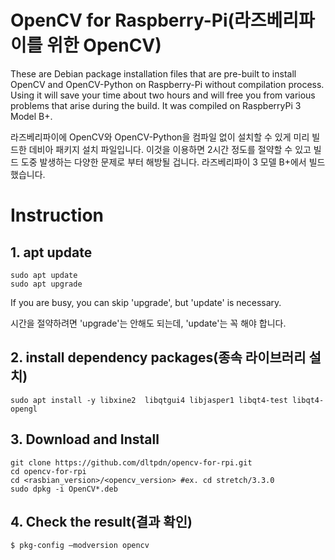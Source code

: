 # OpenCV for Raspberry-Pi(라즈베리파이를 위한 OpenCV)
These are Debian package installation files that are pre-built to install OpenCV and OpenCV-Python on Raspberry-Pi without compilation process.
Using it will save your time about two hours and will free you from various problems that arise during the build.
It was compiled on RaspberryPi 3 Model B+.

라즈베리파이에 OpenCV와 OpenCV-Python을 컴파일 없이 설치할 수 있게 미리 빌드한 데비아 패키지 설치 파일입니다. 
이것을 이용하면 2시간 정도를 절약할 수 있고 빌드 도중 발생하는 다양한 문제로 부터 해방될 겁니다.
라즈베리파이 3 모델 B+에서 빌드했습니다.


# Instruction

## 1. apt update
``` 
sudo apt update
sudo apt upgrade
```
If you are busy, you can skip 'upgrade', but 'update' is necessary.

시간을 절약하려면 'upgrade'는 안해도 되는데, 'update'는 꼭 해야 합니다.

## 2. install dependency packages(종속 라이브러리 설치)
```
sudo apt install -y libxine2  libqtgui4 libjasper1 libqt4-test libqt4-opengl
```

## 3. Download and Install
```
git clone https://github.com/dltpdn/opencv-for-rpi.git
cd opencv-for-rpi
cd <rasbian_version>/<opencv_version> #ex. cd stretch/3.3.0
sudo dpkg -i OpenCV*.deb
```

## 4. Check the result(결과 확인)
```
$ pkg-config —modversion opencv
```




